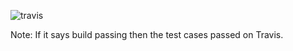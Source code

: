 ![travis](https://travis-ci.com/ckanich-classrooms/final-project-dumb-students-1.svg?token=8kz9wnqk6zRFhTLzr3Yx&branch=master)

Note: If it says build passing then the test cases passed on Travis.
